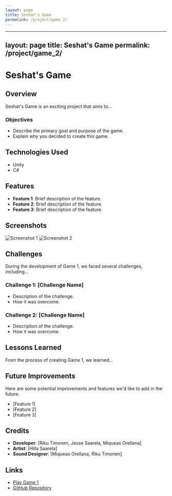 ```yaml
---
layout: page
title: Seshat's Game
permalink: /project/game_2/
---
```

---
layout: page
title: Seshat's Game
permalink: /project/game_2/
---

# Seshat's Game

## Overview

Seshat's Game is an exciting project that aims to...

### Objectives

- Describe the primary goal and purpose of the game.
- Explain why you decided to create this game.

## Technologies Used

- Unity
- C#

## Features

- **Feature 1**: Brief description of the feature.
- **Feature 2**: Brief description of the feature.
- **Feature 3**: Brief description of the feature.

## Screenshots

![Screenshot 1](URL-to-screenshot-1.png)
![Screenshot 2](URL-to-screenshot-2.png)

## Challenges

During the development of Game 1, we faced several challenges, including...

### Challenge 1: [Challenge Name]

- Description of the challenge.
- How it was overcome.

### Challenge 2: [Challenge Name]

- Description of the challenge.
- How it was overcome.

## Lessons Learned

From the process of creating Game 1, we learned...

## Future Improvements

Here are some potential improvements and features we'd like to add in the future:

- [Feature 1]
- [Feature 2]
- [Feature 3]

## Credits

- **Developer**: [Riku Timonen, Jesse Saarela, Miqueas Orellana]
- **Artist**: [Hilla Saarela]
- **Sound Designer**: [Miqueas Orellana, Riku Timonen]

## Links

- [Play Game 1](#)
- [GitHub Repository](#)
